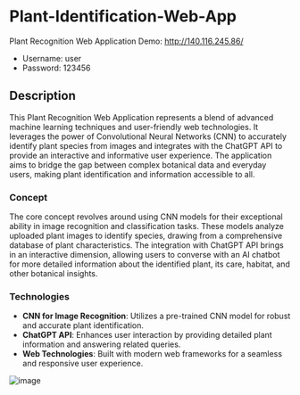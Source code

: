 # Plant-Identification-Web-App
Plant Recognition Web Application
Demo: http://140.116.245.86/
- Username: user
- Password: 123456



## Description
This Plant Recognition Web Application represents a blend of advanced machine learning techniques and user-friendly web technologies. It leverages the power of Convolutional Neural Networks (CNN) to accurately identify plant species from images and integrates with the ChatGPT API to provide an interactive and informative user experience. The application aims to bridge the gap between complex botanical data and everyday users, making plant identification and information accessible to all.

### Concept
The core concept revolves around using CNN models for their exceptional ability in image recognition and classification tasks. These models analyze uploaded plant images to identify species, drawing from a comprehensive database of plant characteristics. The integration with ChatGPT API brings in an interactive dimension, allowing users to converse with an AI chatbot for more detailed information about the identified plant, its care, habitat, and other botanical insights.

### Technologies
- **CNN for Image Recognition**: Utilizes a pre-trained CNN model for robust and accurate plant identification.
- **ChatGPT API**: Enhances user interaction by providing detailed plant information and answering related queries.
- **Web Technologies**: Built with modern web frameworks for a seamless and responsive user experience.

![image](https://github.com/celine-hsieh/Plant-Identification-Web-App/assets/69034494/0c5a9c42-812d-477b-a540-2ff168115154)
